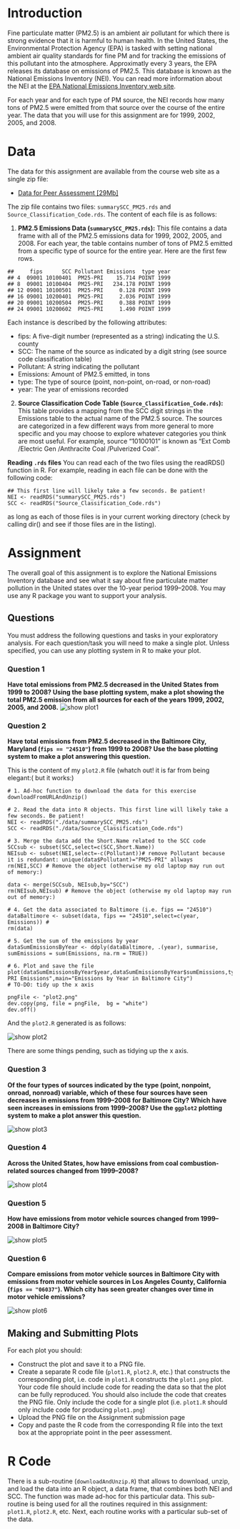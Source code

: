 
# Introduction

Fine particulate matter (PM2.5) is an ambient air pollutant for which there is strong evidence that it is harmful to human health. In the United States, the Environmental Protection Agency (EPA) is tasked with setting national ambient air quality standards for fine PM and for tracking the emissions of this pollutant into the atmosphere. Approximatly every 3 years, the EPA releases its database on emissions of PM2.5. This database is known as the National Emissions Inventory (NEI). You can read more information about the NEI at the [EPA National Emissions Inventory web site](http://www.epa.gov/ttn/chief/eiinformation.html).

For each year and for each type of PM source, the NEI records how many tons of PM2.5 were emitted from that source over the course of the entire year. The data that you will use for this assignment are for 1999, 2002, 2005, and 2008.

# Data

The data for this assignment are available from the course web site as a single zip file:

* [Data for Peer Assessment [29Mb]](https://github.com/rdpeng/ExData_Plotting1)

The zip file contains two files: `summarySCC_PM25.rds` and `Source_Classification_Code.rds`. The content of each file is as follows:

1. <b> PM2.5 Emissions Data (`summarySCC_PM25.rds`):</b>
This file contains a data frame with all of the PM2.5 emissions data for 1999, 2002, 2005, and 2008. For each year, the table contains number of tons of PM2.5 emitted from a specific type of source for the entire year. Here are the first few rows.
```{r}
##     fips      SCC Pollutant Emissions  type year
## 4  09001 10100401  PM25-PRI    15.714 POINT 1999
## 8  09001 10100404  PM25-PRI   234.178 POINT 1999
## 12 09001 10100501  PM25-PRI     0.128 POINT 1999
## 16 09001 10200401  PM25-PRI     2.036 POINT 1999
## 20 09001 10200504  PM25-PRI     0.388 POINT 1999
## 24 09001 10200602  PM25-PRI     1.490 POINT 1999
```
Each instance is described by the following attributes:
* fips: A five-digit number (represented as a string) indicating the U.S. county
* SCC: The name of the source as indicated by a digit string (see source code classification table)
* Pollutant: A string indicating the pollutant
* Emissions: Amount of PM2.5 emitted, in tons
* type: The type of source (point, non-point, on-road, or non-road)
* year: The year of emissions recorded

2. <b> Source Classification Code Table (`Source_Classification_Code.rds`):</b>
This table provides a mapping from the SCC digit strings in the Emissions table to the actual name of the PM2.5 source. The sources are categorized in a few different ways from more general to more specific and you may choose to explore whatever categories you think are most useful. For example, source “10100101” is known as “Ext Comb /Electric Gen /Anthracite Coal /Pulverized Coal”.


<b>Reading `.rds` files</b>
You can read each of the two files using the readRDS() function in R. For example, reading in each file can be done with the following code:
```{r}
## This first line will likely take a few seconds. Be patient!
NEI <- readRDS("summarySCC_PM25.rds")
SCC <- readRDS("Source_Classification_Code.rds")
```
as long as each of those files is in your current working directory (check by calling dir() and see if those files are in the listing).


# Assignment

The overall goal of this assignment is to explore the National Emissions Inventory database and see what it say about fine particulate matter pollution in the United states over the 10-year period 1999–2008. You may use any R package you want to support your analysis.

## Questions

You must address the following questions and tasks in your exploratory analysis. For each question/task you will need to make a single plot. Unless specified, you can use any plotting system in R to make your plot.

### Question 1
<b>Have total emissions from PM2.5 decreased in the United States from 1999 to 2008? Using the base plotting system, make a plot showing the total PM2.5 emission from all sources for each of the years 1999, 2002, 2005, and 2008.</b>
![show plot1](plot1.png)

### Question 2
<b>Have total emissions from PM2.5 decreased in the  <b>Baltimore City, Maryland </b> (`fips == "24510"`) from 1999 to 2008? Use the base plotting system to make a plot answering this question.</b>

This is the content of my `plot2.R` file (whatch out! it is far from being elegant:( but it works:)

```{r}
# 1. Ad-hoc function to download the data for this exercise 
downloadFromURLAndUnzip()

# 2. Read the data into R objects. This first line will likely take a few seconds. Be patient!
NEI <- readRDS("./data/summarySCC_PM25.rds")
SCC <- readRDS("./data/Source_Classification_Code.rds")

# 3. Merge the data add the Short.Name related to the SCC code
SCCsub <- subset(SCC,select=c(SCC,Short.Name))
NEIsub <- subset(NEI,select=-c(Pollutant))# remove Pollutant because it is redundant: unique(data$Pollutant)="PM25-PRI" allways
rm(NEI,SCC) # Remove the object (otherwise my old laptop may run out of memory:)

data <- merge(SCCsub, NEIsub,by="SCC") 
rm(NEIsub,NEIsub) # Remove the object (otherwise my old laptop may run out of memory:)

# 4. Get the data associated to Baltimore (i.e. fips == "24510")
dataBaltimore <- subset(data, fips == "24510",select=c(year, Emissions)) # 
rm(data)

# 5. Get the sum of the emissions by year
dataSumEmissionsByYear <- ddply(dataBaltimore, .(year), summarise, sumEmissions = sum(Emissions, na.rm = TRUE))

# 6. Plot and save the file
plot(dataSumEmissionsByYear$year,dataSumEmissionsByYear$sumEmissions,type="b",xlab="Year",ylab="PM25-PRI Emissions",main="Emissions by Year in Baltimore City")
# TO-DO: tidy up the x axis

pngFile <- "plot2.png"
dev.copy(png, file = pngFile,  bg = "white")
dev.off()
```

And the `plot2.R` generated is as follows:

![show plot2](plot2.png)

There are some things pending, such as tidying up the x axis.

### Question 3
<b>Of the four types of sources indicated by the type (point, nonpoint, onroad, nonroad) variable, which of these four sources have seen decreases in emissions from 1999–2008 for Baltimore City? Which have seen increases in emissions from 1999–2008? Use the `ggplot2` plotting system to make a plot answer this question.</b>

![show plot3](plot3.png)


### Question 4 
<b>Across the United States, how have emissions from coal combustion-related sources changed from 1999–2008?</b>

![show plot4](plot4.png)

### Question 5
<b>How have emissions from motor vehicle sources changed from 1999–2008 in Baltimore City?</b>

![show plot5](plot5.png)


### Question 6
<b>Compare emissions from motor vehicle sources in <b>Baltimore City</b> with emissions from motor vehicle sources in  <b>Los Angeles County, California </b> (`fips == "06037"`). Which city has seen greater changes over time in motor vehicle emissions?</b>

![show plot6](plot6.png)


## Making and Submitting Plots

For each plot you should:
* Construct the plot and save it to a PNG file.
* Create a separate R code file (`plot1.R`, `plot2.R`, etc.) that constructs the corresponding plot, i.e. code in `plot1.R` constructs the `plot1.png` plot. Your code file should include code for reading the data so that the plot can be fully reproduced. You should also include the code that creates the PNG file. Only include the code for a single plot (i.e. `plot1.R` should only include code for producing `plot1.png`)
* Upload the PNG file on the Assignment submission page
* Copy and paste the R code from the corresponding R file into the text box at the appropriate point in the peer assessment.

# R Code
There is a sub-routine (`downloadAndUnzip.R`) that allows to download, unzip, and load the data into an R object, a data frame, that combines both NEI and SCC. The function was made ad-hoc for this particular data. This sub-routine is being used for all the routines required in this assignment: `plot1.R`, `plot2.R`, etc. Next, each routine works with a particular sub-set of the data.
